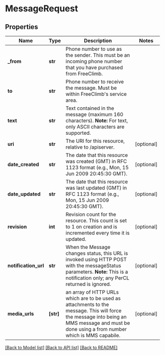 # MessageRequest

## Properties
Name | Type | Description | Notes
------------ | ------------- | ------------- | -------------
**_from** | **str** | Phone number to use as the sender. This must be an incoming phone number that you have purchased from FreeClimb. | 
**to** | **str** | Phone number to receive the message. Must be within FreeClimb&#39;s service area. | 
**text** | **str** | Text contained in the message (maximum 160 characters).   **Note:** For text, only ASCII characters are supported. | 
**uri** | **str** | The URI for this resource, relative to /apiserver. | [optional] 
**date_created** | **str** | The date that this resource was created (GMT) in RFC 1123 format (e.g., Mon, 15 Jun 2009 20:45:30 GMT). | [optional] 
**date_updated** | **str** | The date that this resource was last updated (GMT) in RFC 1123 format (e.g., Mon, 15 Jun 2009 20:45:30 GMT). | [optional] 
**revision** | **int** | Revision count for the resource. This count is set to 1 on creation and is incremented every time it is updated. | [optional] 
**notification_url** | **str** | When the Message changes status, this URL is invoked using HTTP POST with the messageStatus parameters.  **Note:** This is a notification only; any PerCL returned is ignored. | [optional] 
**media_urls** | **[str]** | an array of HTTP URLs which are to be used as attachments to the message. This will force the message into being an MMS message and must be done using a from number which is MMS capabile. | [optional] 

[[Back to Model list]](../README.md#documentation-for-models) [[Back to API list]](../README.md#documentation-for-api-endpoints) [[Back to README]](../README.md)


